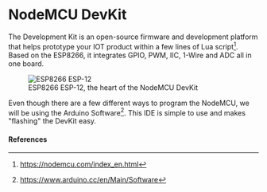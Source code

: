 <!--
title: NodeMCU DevKit
summary: This document describes the NodeMCU DevKit.
author: G. L. Clark, II
date Created: March 16, 2016
date Modified:{{ file.mtime }}
filename: nodemcu-devkit.md
-->

# NodeMCU DevKit

The Development Kit is an open-source firmware and development platform that helps prototype your IOT product within a few lines of Lua script[^1]. Based on the ESP8266, it integrates GPIO, PWM, IIC, 1-Wire and ADC all in one board.

<figure>
<img src="http://www.esp8266.com/wiki/lib/exe/fetch.php?cache=&media=12-01.jpg" alt="ESP8266 ESP-12">
<figcaption>ESP8266 ESP-12, the heart of the NodeMCU DevKit</figcaption>
</figure>

Even though there are a few different ways to program the NodeMCU, we will be using the Arduino Software[^2]. This IDE is simple to use and makes "flashing" the DevKit easy.


#### References

[^1]: https://nodemcu.com/index_en.html
[^2]: https://www.arduino.cc/en/Main/Software
[^3]: https://github.com/nodemcu/nodemcu-devkit-v1.0